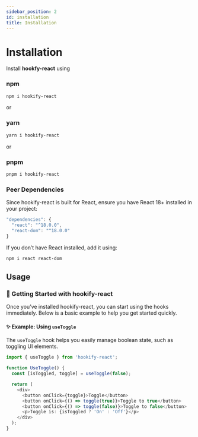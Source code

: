 ```yaml
---
sidebar_position: 2
id: installation
title: Installation
---
```


# Installation

Install **hookfy-react** using

### npm

```sh
npm i hookify-react
```
or

### yarn

```sh
yarn i hookify-react
```

or 

### pnpm

```sh
pnpm i hookify-react
```

### Peer Dependencies
Since hookify-react is built for React, ensure you have React 18+ installed in your project:

```javascript
"dependencies": {
  "react": "^18.0.0",
  "react-dom": "^18.0.0"
}
```

If you don’t have React installed, add it using:

```sh
npm i react react-dom
```

## Usage

### 🚀 Getting Started with hookify-react

Once you’ve installed hookify-react, you can start using the hooks immediately. Below is a basic example to help you get started quickly.

#### ✨ Example: Using `useToggle`

The `useToggle` hook helps you easily manage boolean state, such as toggling UI elements.

```typescript
import { useToggle } from 'hookify-react';

function UseToggle() {
  const [isToggled, toggle] = useToggle(false);

  return (
    <div>
      <button onClick={toggle}>Toggle</button>
      <button onClick={() => toggle(true)}>Toggle to true</button>
      <button onClick={() => toggle(false)}>Toggle to false</button>
      <p>Toggle is: {isToggled ? 'On' : 'Off'}</p>
    </div>
  );
}
```
